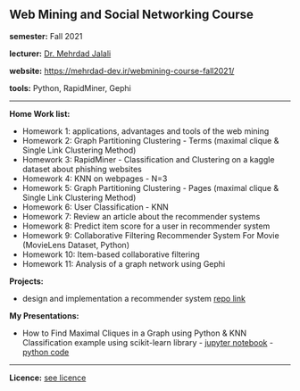 ## Web Mining and Social Networking Course

**semester:**  Fall 2021

**lecturer:‌** [Dr. Mehrdad Jalali](https://scholar.google.com/citations?user=bRipP54AAAAJ&hl=en)

**website:** https://mehrdad-dev.ir/webmining-course-fall2021/

**tools:** Python, RapidMiner, Gephi

***

**Home Work list:**

- Homework 1: applications, advantages and tools of the web mining
- Homework 2: Graph Partitioning Clustering - Terms (maximal clique & Single Link Clustering Method)
- Homework 3: RapidMiner - Classification and Clustering on a kaggle dataset about phishing websites
- Homework 4: KNN on webpages - N=3
- Homework 5: Graph Partitioning Clustering - Pages (maximal clique & Single Link Clustering Method)
- Homework 6: User Classification - KNN
- Homework 7: Review an article about the recommender systems
- Homework 8: Predict item score for a user in recommender system
- Homework 9: Collaborative Filtering Recommender System For Movie (MovieLens Dataset, Python)
- Homework 10: Item-based collaborative filtering
- Homework 11: Analysis of a graph network using Gephi 


**Projects:**
- design and implementation a recommender system [repo link](https://github.com/mehrdad-dev/Portrait-Painting-Recommendation)


**My Presentations:**
- How to Find Maximal Cliques in a Graph using Python & ​KNN Classification example using scikit-learn library - [jupyter notebook](./presentations/presentation1.ipynb) - [python code](./presentations/presentation1.py)


***
**Licence:** [see licence](https://github.com/mehrdad-dev/webmining-course-fall2021/blob/main/LICENSE) 
